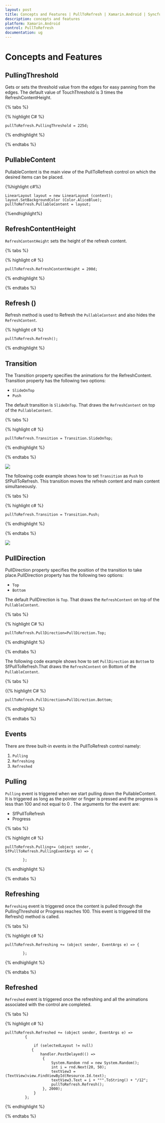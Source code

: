```yaml
---
layout: post
title: Concepts and Features | PullToRefresh | Xamarin.Android | Syncfusion
description: concepts and features
platform: Xamarin.Android
control: PullToRefresh
documentation: ug
--- 
```


# Concepts and Features

## PullingThreshold

Gets or sets the threshold value from the edges for easy panning from the edges. The default value of TouchThreshold is 3 times the RefreshContentHeight.

{% tabs %}

{% highlight C# %}

    pullToRefresh.PullingThreshold = 225d;

{% endhighlight %}

{% endtabs %} 

## PullableContent

PullableContent is the main view of the PullToRefresh control on which the desired items can be placed.

{%highlight c#%}

    LinearLayout layout = new LinearLayout (context);
	layout.SetBackgroundColor (Color.AliceBlue);
	pullToRefresh.PullableContent = layout;

{%endhighlight%}


## RefreshContentHeight

`RefreshContentHeight` sets the height of the refresh content.

{% tabs %}

{% highlight c# %}

    pullToRefresh.RefreshContentHeight = 200d;

{% endhighlight %}

{% endtabs %}

## Refresh ()

Refresh method is used to Refresh the `PullableContent` and also hides the `RefreshContent`.

{% highlight c# %}

    pullToRefresh.Refresh();

{% endhighlight %}

## Transition

The Transition property specifies the animations for the RefreshContent. Transition property has the following two options:

* `SlideOnTop`
* `Push`

The default transition is `SlideOnTop`. That draws the `RefreshContent` on top of the `PullableContent`.

{% tabs %}



{% highlight c# %}

    pullToRefresh.Transition = Transition.SlideOnTop;

{% endhighlight %}

{% endtabs %}

![](features_images/Overview_img1.png)


The following code example shows how to set `Transition` as `Push` to SfPullToRefresh. This transition moves the refresh content and main content simultaneously.

{% tabs %}



{% highlight c# %}

    pullToRefresh.Transition = Transition.Push;

{% endhighlight %}

{% endtabs %}


![](features_images/Overview_img2.png)

## PullDirection

PullDirection property specifies the position of the transition to take place.PullDirection property has the following two options:
* `Top`
* `Bottom`

The default PullDirection is `Top`. That draws the `RefreshContent` on top of the `PullableContent`.

{% tabs %}

{% highlight C# %}

    pullToRefresh.PullDirection=PullDirection.Top;


{% endhighlight %}

{% endtabs %}

The following code example shows how to set `PullDirection` as `Bottom` to SfPullToRefresh.That draws the `RefreshContent` on Bottom of the `PullableContent`.

{% tabs %}

{{% highlight C# %}

    pullToRefresh.PullDirection=PullDirection.Bottom;

{% endhighlight %}

{% endtabs %}

## Events

There are three built-in events in the PullToRefresh control namely:

1. `Pulling`
2. `Refreshing`
3. `Refreshed`

## Pulling

`Pulling` event is triggered when we start pulling down the PullableContent. It is triggered as long as the pointer or finger is pressed and the progress is less than 100 and not equal to 0 . The arguments for the event are:

* SfPullToRefresh
* Progress

{% tabs %}


{% highlight c# %}

    pullToRefresh.Pulling+= (object sender, SfPullToRefresh.PullingEventArgs e) => {
				
			};
{% endhighlight %}

{% endtabs %}

## Refreshing

`Refreshing` event is triggered once the content is pulled through the PullingThreshold or Progress reaches 100. This event is triggered till the Refresh() method is called.

{% tabs %}

{% highlight c# %}

    pullToRefresh.Refreshing += (object sender, EventArgs e) => {
				
			};

{% endhighlight %}

{% endtabs %}

## Refreshed

`Refreshed` event is triggered once the refreshing and all the animations associated with the control are completed.

{% tabs %}

{% highlight c# %}

    pullToRefresh.Refreshed += (object sender, EventArgs e) =>
			 {
  
				 if (selectedLayout != null)
				{
					handler.PostDelayed(() =>
					 {
						 System.Random rnd = new System.Random();
						 int i = rnd.Next(20, 50);
						 textView3 = (TextView)view.FindViewById(Resource.Id.text);
						 textView3.Text = i + "°".ToString() + "/12";
						 pullToRefresh.Refresh();
					 }, 2000);
				 }
			 };
{% endhighlight %}

{% endtabs %}
